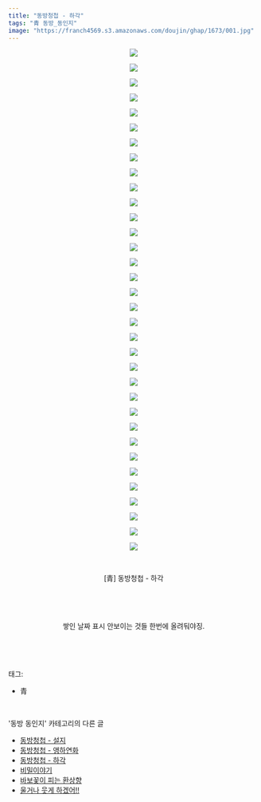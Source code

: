 ```yaml
---
title: "동방청첩 - 하각"
tags: "青 동방_동인지"
image: "https://franch4569.s3.amazonaws.com/doujin/ghap/1673/001.jpg"
---
```

<div class="article">
<p style="text-align: center; clear: none; float: none;"><img src="{{ site.imgserver2 }}/ghap/1673/001.jpg"/></p>
<p style="text-align: center; clear: none; float: none;"><img src="{{ site.imgserver2 }}/ghap/1673/002.jpg"/></p>
<p style="text-align: center; clear: none; float: none;"><img src="{{ site.imgserver2 }}/ghap/1673/003.jpg"/></p>
<p style="text-align: center; clear: none; float: none;"><img src="{{ site.imgserver2 }}/ghap/1673/004.jpg"/></p>
<p style="text-align: center; clear: none; float: none;"><img src="{{ site.imgserver2 }}/ghap/1673/005.jpg"/></p>
<p style="text-align: center; clear: none; float: none;"><img src="{{ site.imgserver2 }}/ghap/1673/006.jpg"/></p>
<p style="text-align: center; clear: none; float: none;"><img src="{{ site.imgserver2 }}/ghap/1673/007.jpg"/></p>
<p style="text-align: center; clear: none; float: none;"><img src="{{ site.imgserver2 }}/ghap/1673/008.jpg"/></p>
<p style="text-align: center; clear: none; float: none;"><img src="{{ site.imgserver2 }}/ghap/1673/009.jpg"/></p>
<p style="text-align: center; clear: none; float: none;"><img src="{{ site.imgserver2 }}/ghap/1673/010.jpg"/></p>
<p style="text-align: center; clear: none; float: none;"><img src="{{ site.imgserver2 }}/ghap/1673/011.jpg"/></p>
<p style="text-align: center; clear: none; float: none;"><img src="{{ site.imgserver2 }}/ghap/1673/012.jpg"/></p>
<p style="text-align: center; clear: none; float: none;"><img src="{{ site.imgserver2 }}/ghap/1673/013.jpg"/></p>
<p style="text-align: center; clear: none; float: none;"><img src="{{ site.imgserver2 }}/ghap/1673/014.jpg"/></p>
<p style="text-align: center; clear: none; float: none;"><img src="{{ site.imgserver2 }}/ghap/1673/015.jpg"/></p>
<p style="text-align: center; clear: none; float: none;"><img src="{{ site.imgserver2 }}/ghap/1673/016.jpg"/></p>
<p style="text-align: center; clear: none; float: none;"><img src="{{ site.imgserver2 }}/ghap/1673/017.jpg"/></p>
<p style="text-align: center; clear: none; float: none;"><img src="{{ site.imgserver2 }}/ghap/1673/018.jpg"/></p>
<p style="text-align: center; clear: none; float: none;"><img src="{{ site.imgserver2 }}/ghap/1673/019.jpg"/></p>
<p style="text-align: center; clear: none; float: none;"><img src="{{ site.imgserver2 }}/ghap/1673/020.jpg"/></p>
<p style="text-align: center; clear: none; float: none;"><img src="{{ site.imgserver2 }}/ghap/1673/021.jpg"/></p>
<p style="text-align: center; clear: none; float: none;"><img src="{{ site.imgserver2 }}/ghap/1673/022.jpg"/></p>
<p style="text-align: center; clear: none; float: none;"><img src="{{ site.imgserver2 }}/ghap/1673/023.jpg"/></p>
<p style="text-align: center; clear: none; float: none;"><img src="{{ site.imgserver2 }}/ghap/1673/024.jpg"/></p>
<p style="text-align: center; clear: none; float: none;"><img src="{{ site.imgserver2 }}/ghap/1673/025.jpg"/></p>
<p style="text-align: center; clear: none; float: none;"><img src="{{ site.imgserver2 }}/ghap/1673/026.jpg"/></p>
<p style="text-align: center; clear: none; float: none;"><img src="{{ site.imgserver2 }}/ghap/1673/027.jpg"/></p>
<p style="text-align: center; clear: none; float: none;"><img src="{{ site.imgserver2 }}/ghap/1673/028.jpg"/></p>
<p style="text-align: center; clear: none; float: none;"><img src="{{ site.imgserver2 }}/ghap/1673/029.jpg"/></p>
<p style="text-align: center; clear: none; float: none;"><img src="{{ site.imgserver2 }}/ghap/1673/030.jpg"/></p>
<p style="text-align: center; clear: none; float: none;"><img src="{{ site.imgserver2 }}/ghap/1673/031.jpg"/></p>
<p style="text-align: center; clear: none; float: none;"><img src="{{ site.imgserver2 }}/ghap/1673/032.jpg"/></p>
<p style="text-align: center; clear: none; float: none;"><img src="{{ site.imgserver2 }}/ghap/1673/033.jpg"/></p>
<p style="text-align: center; clear: none; float: none;"><img src="{{ site.imgserver2 }}/ghap/1673/034.jpg"/></p>
<p style="text-align: center; clear: none; float: none;"><br/></p>
<p style="text-align: center; clear: none; float: none;">[青] 동방청첩 - 하각</p>
<p style="text-align: center; clear: none; float: none;"><br/></p>
<p style="text-align: center; clear: none; float: none;"><br/></p>
<p style="text-align: center; clear: none; float: none;">쌓인 날짜 표시 안보이는 것들 한번에 올려둬야징.</p>
<p><br/></p>
</div><br/>
<div class="tagTrail">
<p>태그: </p>
<ul>
<li>青</li>
</ul>
</div><br/>
<div class="another">
<p>'동방 동인지' 카테고리의 다른 글</p>
<ul>
<li><a href="/ghap_1675">동방청첩 - 설지</a></li>
<li><a href="/ghap_1674">동방청첩 - 앵하연화</a></li>
<li><a href="/ghap_1673">동방청첩 - 하각</a></li>
<li><a href="/ghap_1672">비밀이야기</a></li>
<li><a href="/ghap_1671">바보꽃이 피는 환상향</a></li>
<li><a href="/ghap_1670">울거나 웃게 하겠어!!</a></li>
</ul>
</div><br/>
<div class="cb_module cb_fluid">
<div class="cb_wrt cb_profile">
</div><!-- commentList close -->
</div><br/>
